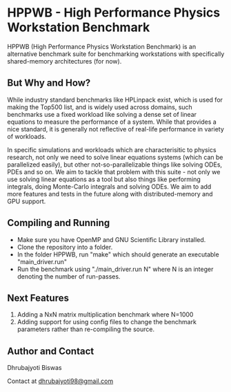 # HPPWB - High Performance Physics Workstation Benchmark

HPPWB (High Performance Physics Workstation Benchmark) is an alternative benchmark suite for benchmarking workstations with specifically shared-memory architectures (for now).

## But Why and How?

While industry standard benchmarks like HPLinpack exist, which is used for making the Top500 list, and is widely used across domains, such benchmarks use a fixed workload like solving a dense set of linear equations to measure the performance of a system. While that provides a nice standard, it is generally not reflective of real-life performance in variety of workloads. 

In specific simulations and workloads which are characterisitic to physics research, not only we need to solve linear equations systems (which can be parallelized easily), but other not-so-parallelizable things like solving ODEs, PDEs and so on. We aim to tackle that problem with this suite - not only we use solving linear equations as a tool but also things like performing integrals, doing Monte-Carlo integrals and solving ODEs. We aim to add more features and tests in the future along with distributed-memory and GPU support.

## Compiling and Running
- Make sure you have OpenMP and GNU Scientific Library installed.
- Clone the repository into a folder.
- In the folder HPPWB, run "make" which should generate an executable "main_driver.run"
- Run the benchmark using "./main_driver.run N" where N is an integer denoting the number of run-passes.

## Next Features
1. Adding a NxN matrix multiplication benchmark where N=1000
2. Adding support for using config files to change the benchmark parameters rather than re-compiling the source.
## Author and Contact
Dhrubajyoti Biswas

Contact at dhrubajyoti98@gmail.com
